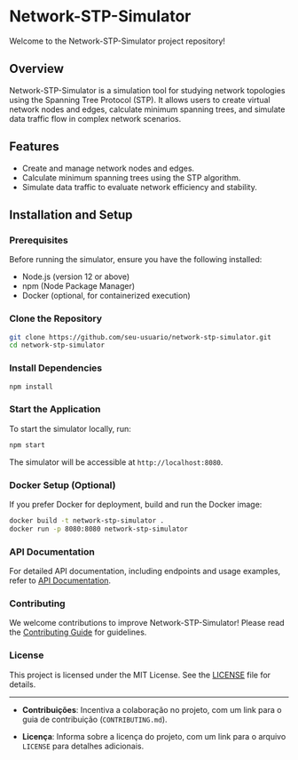# Network-STP-Simulator

Welcome to the Network-STP-Simulator project repository!

## Overview

Network-STP-Simulator is a simulation tool for studying network topologies using the Spanning Tree Protocol (STP). It allows users to create virtual network nodes and edges, calculate minimum spanning trees, and simulate data traffic flow in complex network scenarios.

## Features

- Create and manage network nodes and edges.
- Calculate minimum spanning trees using the STP algorithm.
- Simulate data traffic to evaluate network efficiency and stability.

## Installation and Setup

### Prerequisites

Before running the simulator, ensure you have the following installed:

- Node.js (version 12 or above)
- npm (Node Package Manager)
- Docker (optional, for containerized execution)

### Clone the Repository

```bash
git clone https://github.com/seu-usuario/network-stp-simulator.git
cd network-stp-simulator
```

### Install Dependencies

```bash
npm install
```

### Start the Application

To start the simulator locally, run:

```bash
npm start
```

The simulator will be accessible at `http://localhost:8080`.

### Docker Setup (Optional)

If you prefer Docker for deployment, build and run the Docker image:

```bash
docker build -t network-stp-simulator .
docker run -p 8080:8080 network-stp-simulator
```

### API Documentation

For detailed API documentation, including endpoints and usage examples, refer to [API Documentation](https://github.com/vinnydev-software/Network-STP-Simulator/blob/main/API-documentation.md).

### Contributing

We welcome contributions to improve Network-STP-Simulator! Please read the [Contributing Guide](./CONTRIBUTING.md) for guidelines.

### License

This project is licensed under the MIT License. See the [LICENSE](./LICENSE) file for details.

---



- **Contribuições**: Incentiva a colaboração no projeto, com um link para o guia de contribuição (`CONTRIBUTING.md`).

- **Licença**: Informa sobre a licença do projeto, com um link para o arquivo `LICENSE` para detalhes adicionais.


